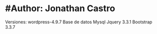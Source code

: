 # #Author: Jonathan Castro
Versiones:
wordpress-4.9.7
Base de datos Mysql
Jquery 3.3.1
Bootstrap 3.3.7